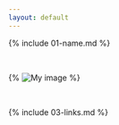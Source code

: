 ```yaml
---
layout: default
---
```


{% include 01-name.md %}

<br>

{% ![My image](https://camo.githubusercontent.com/079c5c68c25fdc70b0db8548cf294e5457a943dfca65646f95b612293b06a36b/68747470733a2f2f6f63746f6465782e6769746875622e636f6d2f696d616765732f636f6c6c61626f636174732e6a7067) %}

<br>

{% include 03-links.md %}

